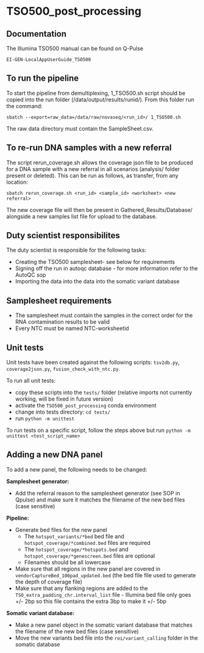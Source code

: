 # TSO500_post_processing


## Documentation

The Illumina TSO500 manual can be found on Q-Pulse 

`EI-GEN-LocalAppUserGuide_TSO500`

## To run the pipeline

To start the pipeline from demultiplexing, 1_TSO500.sh script should be copied into the run folder (/data/output/results/runid/).
From this folder run the command:

`sbatch --export=raw_data=/data/raw/novaseq/<run_id>/ 1_TSO500.sh` 

The raw data directory must contain the SampleSheet.csv. 

## To re-run DNA samples with a new referral

The script rerun_coverage.sh allows the coverage json file to be produced for a DNA sample with a new referral in all scenarios (analysis/ folder present or deleted). This can be run as follows, as transfer, from any location:

`sbatch rerun_coverage.sh <run_id> <sample_id> <worksheet> <new referral>`

The new coverage file will then be present in Gathered_Results/Database/ alongside a new samples list file for upload to the database.

## Duty scientist responsibilites
The duty scientist is responsible for the following tasks:
* Creating the TSO500 samplesheet- see below for requirements
* Signing off the run in autoqc database - for more information refer to the AutoQC sop
* Importing the data into the data into the somatic variant database


## Samplesheet requirements
* The samplesheet must contain the samples in the correct order for the RNA contamination results to be valid
* Every NTC must be named NTC-worksheetid



## Unit tests

Unit tests have been created against the following scripts: `tsv2db.py`, `coverage2json.py`, `fusion_check_with_ntc.py`.

To run all unit tests:
- copy these scripts into the `tests/` folder (relative imports not currently working, will be fixed in future version)
- activate the `TSO500_post_processing` conda environment
- change into tests directory: `cd tests/`
- run `python -m unittest`

To run tests on a specific script, follow the steps above but run `python -m unittest <test_script_name>`


## Adding a new DNA panel

To add a new panel, the following needs to be changed:

**Samplesheet generator:**
- Add the referral reason to the samplesheet generator (see SOP in Qpulse) and make sure it matches the filename of the new bed files (case sensitive)

**Pipeline:**
- Generate bed files for the new panel
  - The `hotspot_variants/*bed` bed file and `hotspot_coverage/*combined.bed` files are required
  - The `hotspot_coverage/*hotspots.bed` and `hotspot_coverage/*genescreen.bed` files are optional
  - Filenames should be all lowercase
- Make sure that all regions in the new panel are covered in `vendorCaptureBed_100pad_updated.bed` (the bed file file used to generate the depth of coverage file)
- Make sure that any flanking regions are added to the `TSO_extra_padding_chr.interval_list` file - Illumina bed file only goes +/- 2bp so this file contains the extra 3bp to make it +/- 5bp

**Somatic variant database:**
- Make a new panel object in the somatic variant database that matches the filename of the new bed files (case sensitive)
- Move the new variants bed file into the `roi/variant_calling` folder in the somatic database
